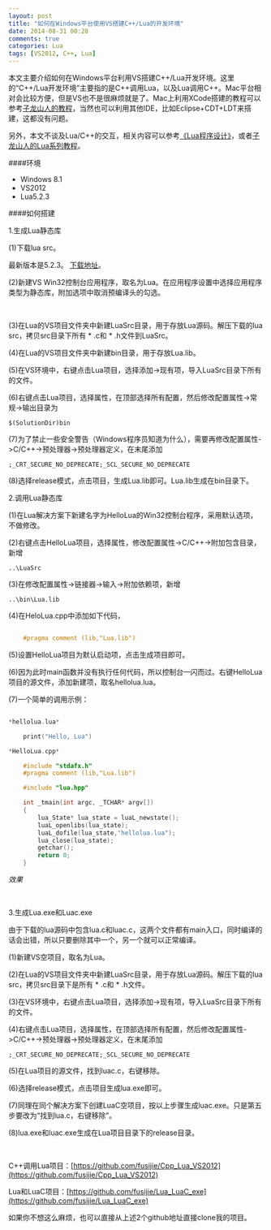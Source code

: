 ```yaml
---
layout: post
title: "如何在Windows平台使用VS搭建C++/Lua的开发环境"
date: 2014-08-31 00:28
comments: true
categories: Lua
tags: [VS2012, C++, Lua]
---
```


本文主要介绍如何在Windows平台利用VS搭建C++/Lua开发环境。这里的“C++/Lua开发环境”主要指的是C++调用Lua，以及Lua调用C++。Mac平台相对会比较方便，但是VS也不是很麻烦就是了。Mac上利用XCode搭建的教程可以参考[子龙山人的教程](http://4gamers.cn/archives/242)，当然也可以利用其他IDE，比如Eclipse+CDT+LDT来搭建，这都没有问题。

另外，本文不谈及Lua/C++的交互，相关内容可以参考[《Lua程序设计》](http://book.luaer.cn/)，或者[子龙山人的Lua系列教程](http://4gamers.cn/)。

<!-- more -->

####环境

 * Windows 8.1
 * VS2012
 * Lua5.2.3

####如何搭建

1.生成Lua静态库

(1)下载lua src。

最新版本是5.2.3。 [下载地址](http://www.lua.org/download.html)。

(2)新建VS Win32控制台应用程序，取名为Lua。在应用程序设置中选择应用程序类型为静态库，附加选项中取消预编译头的勾选。

<div align="center"><img src="http://www-fusijie-com.qiniudn.com/vslua_pic_1.png" alt="" border="0" title="" /><br></br></div>


(3)在Lua的VS项目文件夹中新建LuaSrc目录，用于存放Lua源码。解压下载的lua src，拷贝src目录下所有 * .c和 * .h文件到LuaSrc。

(4)在Lua的VS项目文件夹中新建bin目录，用于存放Lua.lib。

(5)在VS环境中，右键点击Lua项目，选择添加->现有项，导入LuaSrc目录下所有的文件。

(6)右键点击Lua项目，选择属性，在顶部选择所有配置，然后修改配置属性->常规->输出目录为

	$(SolutionDir)bin

(7)为了禁止一些安全警告（Windows程序员知道为什么），需要再修改配置属性->C/C++->预处理器->预处理器定义，在末尾添加

	;_CRT_SECURE_NO_DEPRECATE;_SCL_SECURE_NO_DEPRECATE

(8)选择release模式，点击项目，生成Lua.lib即可。Lua.lib生成在bin目录下。

2.调用Lua静态库

(1)在Lua解决方案下新建名字为HelloLua的Win32控制台程序，采用默认选项，不做修改。

(2)右键点击HelloLua项目，选择属性，修改配置属性->C/C++->附加包含目录，新增

	..\LuaSrc

(3)在修改配置属性->链接器->输入->附加依赖项，新增

	..\bin\Lua.lib

(4)在HeloLua.cpp中添加如下代码，

``` cpp 调用lua.lib

	#pragma comment (lib,"Lua.lib")

```

(5)设置HelloLua项目为默认启动项，点击生成项目即可。

(6)因为此时main函数并没有执行任何代码，所以控制台一闪而过。右键HelloLua项目的源文件，添加新建项，取名hellolua.lua。

(7)一个简单的调用示例：

``` cpp demo

*hellolua.lua*

	print("Hello, Lua")

*HelloLua.cpp*

	#include "stdafx.h"
	#pragma comment (lib,"Lua.lib")

	#include "lua.hpp"

	int _tmain(int argc, _TCHAR* argv[])
	{
		lua_State* lua_state = luaL_newstate(); 
		luaL_openlibs(lua_state);
		luaL_dofile(lua_state,"hellolua.lua");
		lua_close(lua_state);
		getchar();
		return 0;
	}

```

*效果*

<div align="center"><img src="http://www-fusijie-com.qiniudn.com/vslua_pic_2.png" alt="" border="0" title="" /><br></br></div>

3.生成Lua.exe和Luac.exe

由于下载的lua源码中包含lua.c和luac.c，这两个文件都有main入口，同时编译的话会出错，所以只要删除其中一个，另一个就可以正常编译。

(1)新建VS空项目，取名为Lua。

(2)在Lua的VS项目文件夹中新建LuaSrc目录，用于存放Lua源码。解压下载的lua src，拷贝src目录下是所有 * .c和 * .h文件。

(3)在VS环境中，右键点击Lua项目，选择添加->现有项，导入LuaSrc目录下所有的文件。

(4)右键点击Lua项目，选择属性，在顶部选择所有配置，然后修改配置属性->C/C++->预处理器->预处理器定义，在末尾添加

	;_CRT_SECURE_NO_DEPRECATE;_SCL_SECURE_NO_DEPRECATE

(5)在Lua项目的源文件，找到luac.c，右键移除。

(6)选择release模式，点击项目生成lua.exe即可。

(7)同理在同个解决方案下创建LuaC空项目，按以上步骤生成luac.exe。只是第五步要改为“找到lua.c，右键移除”。

(8)lua.exe和luac.exe生成在Lua项目目录下的release目录。

<div align="center"><img src="http://www-fusijie-com.qiniudn.com/vslua_pic_3.png" alt="" border="0" title="" /><br></br></div>

C++调用Lua项目：[https://github.com/fusijie/Cpp_Lua_VS2012](https://github.com/fusijie/Cpp_Lua_VS2012)

Lua和LuaC项目：[https://github.com/fusijie/Lua_LuaC_exe](https://github.com/fusijie/Lua_LuaC_exe)

如果你不想这么麻烦，也可以直接从上述2个github地址直接clone我的项目。
